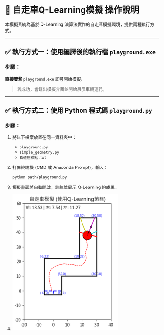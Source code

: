 # 🚗 自走車Q-Learning模擬 操作說明

本模擬系統為基於 Q-Learning 演算法實作的自走車模擬環境，提供兩種執行方式。

---

## ✅ 執行方式一：使用編譯後的執行檔 `playground.exe`

### 步驟：

**直接雙擊** `playground.exe` 即可開始模擬。

> 若成功，會跳出模擬介面並開始展示車輛運行。

---

## ✅ 執行方式二：使用 Python 程式碼 `playground.py`

### 步驟：
1. 將以下檔案放置在同一資料夾中：
   - `playground.py`
   - `simple_geometry.py`
   - `軌道座標點.txt`

2. 打開終端機 (CMD 或 Anaconda Prompt)，輸入：

   ```bash
   python path/playground.py
   ```

3. 模擬畫面將自動開啟，訓練並展示 Q-Learning 的成果。

4. ![自走車模擬結果](https://github.com/alfred99yeh/Autonomous-Vehicle-Control-Using-Q-Learning/blob/main/images/%E8%87%AA%E8%B5%B0%E8%BB%8AQ-Learning%E6%A8%A1%E6%93%AC%E7%95%AB%E9%9D%A2.png?raw=true)
